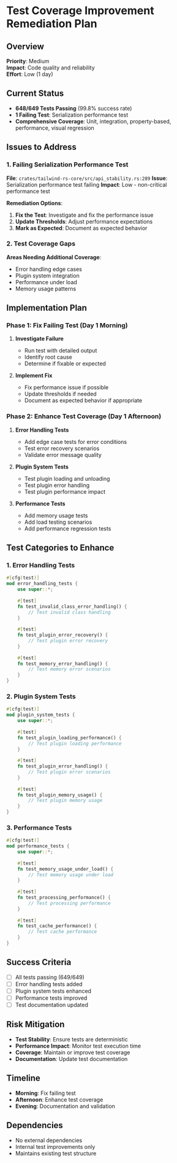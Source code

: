 # Test Coverage Improvement Remediation Plan

## Overview
**Priority**: Medium  
**Impact**: Code quality and reliability  
**Effort**: Low (1 day)

## Current Status
- **648/649 Tests Passing** (99.8% success rate)
- **1 Failing Test**: Serialization performance test
- **Comprehensive Coverage**: Unit, integration, property-based, performance, visual regression

## Issues to Address

### 1. Failing Serialization Performance Test
**File**: `crates/tailwind-rs-core/src/api_stability.rs:289`
**Issue**: Serialization performance test failing
**Impact**: Low - non-critical performance test

**Remediation Options**:
1. **Fix the Test**: Investigate and fix the performance issue
2. **Update Thresholds**: Adjust performance expectations
3. **Mark as Expected**: Document as expected behavior

### 2. Test Coverage Gaps
**Areas Needing Additional Coverage**:
- Error handling edge cases
- Plugin system integration
- Performance under load
- Memory usage patterns

## Implementation Plan

### Phase 1: Fix Failing Test (Day 1 Morning)
1. **Investigate Failure**
   - Run test with detailed output
   - Identify root cause
   - Determine if fixable or expected

2. **Implement Fix**
   - Fix performance issue if possible
   - Update thresholds if needed
   - Document as expected behavior if appropriate

### Phase 2: Enhance Test Coverage (Day 1 Afternoon)
1. **Error Handling Tests**
   - Add edge case tests for error conditions
   - Test error recovery scenarios
   - Validate error message quality

2. **Plugin System Tests**
   - Test plugin loading and unloading
   - Test plugin error handling
   - Test plugin performance impact

3. **Performance Tests**
   - Add memory usage tests
   - Add load testing scenarios
   - Add performance regression tests

## Test Categories to Enhance

### 1. Error Handling Tests
```rust
#[cfg(test)]
mod error_handling_tests {
    use super::*;
    
    #[test]
    fn test_invalid_class_error_handling() {
        // Test invalid class handling
    }
    
    #[test]
    fn test_plugin_error_recovery() {
        // Test plugin error recovery
    }
    
    #[test]
    fn test_memory_error_handling() {
        // Test memory error scenarios
    }
}
```

### 2. Plugin System Tests
```rust
#[cfg(test)]
mod plugin_system_tests {
    use super::*;
    
    #[test]
    fn test_plugin_loading_performance() {
        // Test plugin loading performance
    }
    
    #[test]
    fn test_plugin_error_handling() {
        // Test plugin error scenarios
    }
    
    #[test]
    fn test_plugin_memory_usage() {
        // Test plugin memory usage
    }
}
```

### 3. Performance Tests
```rust
#[cfg(test)]
mod performance_tests {
    use super::*;
    
    #[test]
    fn test_memory_usage_under_load() {
        // Test memory usage under load
    }
    
    #[test]
    fn test_processing_performance() {
        // Test processing performance
    }
    
    #[test]
    fn test_cache_performance() {
        // Test cache performance
    }
}
```

## Success Criteria
- [ ] All tests passing (649/649)
- [ ] Error handling tests added
- [ ] Plugin system tests enhanced
- [ ] Performance tests improved
- [ ] Test documentation updated

## Risk Mitigation
- **Test Stability**: Ensure tests are deterministic
- **Performance Impact**: Monitor test execution time
- **Coverage**: Maintain or improve test coverage
- **Documentation**: Update test documentation

## Timeline
- **Morning**: Fix failing test
- **Afternoon**: Enhance test coverage
- **Evening**: Documentation and validation

## Dependencies
- No external dependencies
- Internal test improvements only
- Maintains existing test structure

